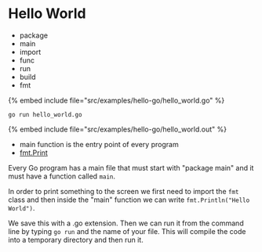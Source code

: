 # Hello World

* package
* main
* import
* func
* run
* build
* fmt

{% embed include file="src/examples/hello-go/hello_world.go" %}

```
go run hello_world.go
```

{% embed include file="src/examples/hello-go/hello_world.out" %}

* main function is the entry point of every program
* [fmt.Print](https://golang.org/pkg/fmt/#Print)


Every Go program has a main file that must start with "package main" and it must have a function called `main`.

In order to print something to the screen we first need to import the `fmt` class and then inside the "main" function we can write
`fmt.Println("Hello World")`.

We save this with a .go extension. Then we can run it from the command line by typing `go run` and the name of your file.
This will compile the code into a temporary directory and then run it.



